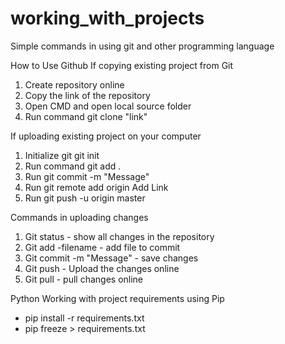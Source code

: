 # working_with_projects
Simple commands in using git and other programming language

How to Use Github
If copying existing project from Git
1. Create repository online
2. Copy the link of the repository
3. Open CMD and open local source folder
4. Run command git clone "link"

If uploading existing project on your computer
1. Initialize git git init
2. Run command git add .
3. Run git commit -m "Message"
4. Run git remote add origin Add Link
5. Run git push -u origin master

Commands in uploading changes 
1. Git status - show all changes in the repository
2. Git add -filename - add file to commit
3. Git commit -m "Message" - save changes
4. Git push - Upload the changes online
5. Git pull - pull changes online

Python
Working with project requirements using Pip
- pip install -r requirements.txt
- pip freeze > requirements.txt
